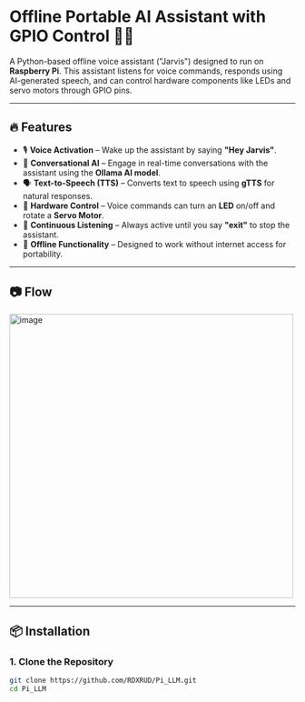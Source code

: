 # Offline Portable AI Assistant with GPIO Control 🤖💡

A Python-based offline voice assistant ("Jarvis") designed to run on **Raspberry Pi**. This assistant listens for voice commands, responds using AI-generated speech, and can control hardware components like LEDs and servo motors through GPIO pins.

---

## 🔥 Features

- 🎙 **Voice Activation** – Wake up the assistant by saying **"Hey Jarvis"**.  
- 💬 **Conversational AI** – Engage in real-time conversations with the assistant using the **Ollama AI model**.  
- 🗣 **Text-to-Speech (TTS)** – Converts text to speech using **gTTS** for natural responses.  
- 🔌 **Hardware Control** – Voice commands can turn an **LED** on/off and rotate a **Servo Motor**.  
- 🔄 **Continuous Listening** – Always active until you say **"exit"** to stop the assistant.  
- 🚀 **Offline Functionality** – Designed to work without internet access for portability.

---

## 📷 Flow

<img width="500" alt="image" src="https://github.com/user-attachments/assets/88b3a669-7106-4963-aa45-1752d0df17f5" />

---

## 📦 Installation

### 1. **Clone the Repository**

```bash
git clone https://github.com/RDXRUD/Pi_LLM.git
cd Pi_LLM
